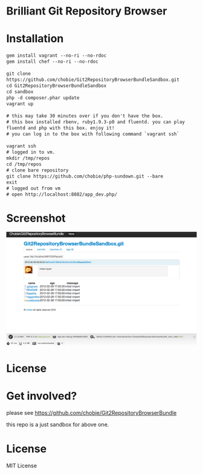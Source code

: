 # Brilliant Git Repository Browser


# Installation

````
gem install vagrant --no-ri --no-rdoc
gem install chef --no-ri --no-rdoc

git clone https://github.com/chobie/Git2RepositoryBrowserBundleSandbox.git
cd Git2RepositoryBrowserBundleSandbox
cd sandbox
php -d composer.phar update
vagrant up

# this may take 30 minutes over if you don't have the box.
# this box installed rbenv, ruby1.9.3-p0 and fluentd. you can play fluentd and php with this box. enjoy it!
# you can log in to the box with following command `vagrant ssh`

vagrant ssh
# logged in to vm.
mkdir /tmp/repos
cd /tmp/repos
# clone bare repository
git clone https://github.com/chobie/php-sundown.git --bare
exit
# logged out from vm
# open http://localhost:8082/app_dev.php/
````


# Screenshot

[![screenshot](https://github.com/chobie/Git2RepositoryBrowserBundleSandbox/raw/master/images/git2repositorybrowserbundle.png)](http://travis-ci.org/chobie/fluent-logger-php)

# License

# Get involved?

please see https://github.com/chobie/Git2RepositoryBrowserBundle

this repo is a just sandbox for above one.

# License

MIT License